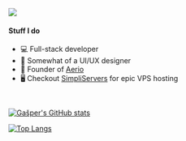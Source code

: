 ![](https://img-9gag-fun.9cache.com/photo/aGppMn5_460s.jpg)

#### Stuff I do
- 💻 Full-stack developer
- 🎨 Somewhat of a UI/UX designer
- 🏢 Founder of [Aerio](https://gapi.me/github-aerio)
- 🖥 Checkout [SimpliServers](http://gapi.me/github-simpli) for epic VPS hosting

<br>

[![Gašper's GitHub stats](https://github-readme-stats.vercel.app/api?username=gapidobri&theme=tokyonight)](https://github.com/anuraghazra/github-readme-stats) 

[![Top Langs](https://github-readme-stats.vercel.app/api/top-langs/?username=gapidobri&layout=compact&theme=tokyonight)](https://github.com/anuraghazra/github-readme-stats)
